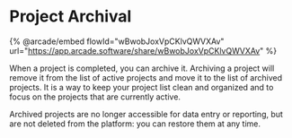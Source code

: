 # Project Archival

{% @arcade/embed flowId="wBwobJoxVpCKlvQWVXAv" url="https://app.arcade.software/share/wBwobJoxVpCKlvQWVXAv" %}

When a project is completed, you can archive it. Archiving a project will remove it from the list of active projects and move it to the list of archived projects. It is a way to keep your project list clean and organized and to focus on the projects that are currently active.

Archived projects are no longer accessible for data entry or reporting, but are not deleted from the platform: you can restore them at any time.
